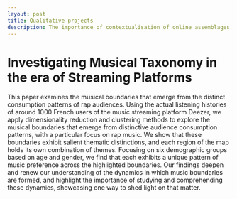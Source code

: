 ```yaml
---
layout: post
title: Qualitative projects
description: The importance of contextualisation of online assemblages and practices
---
```


Investigating Musical Taxonomy in the era of Streaming Platforms
============

This paper examines the musical boundaries that emerge from the distinct consumption patterns of rap audiences. Using the actual listening histories of around 1000 French users of the music streaming platform Deezer, we apply dimensionality reduction and clustering methods to explore the musical boundaries that emerge from distinctive audience consumption patterns, with a particular focus on rap music. We show that these boundaries exhibit salient thematic distinctions, and each region of the map holds its own combination of themes. Focusing on six demographic groups based on age and gender, we find that each exhibits a unique pattern of music preference across the highlighted boundaries. Our findings deepen and renew our understanding of the dynamics in which music boundaries are formed, and highlight the importance of studying and comprehending these dynamics, showcasing one way to shed light on that matter.


